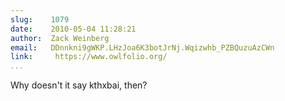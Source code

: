 ```yaml
---
slug:    1079
date:    2010-05-04 11:28:21
author:  Zack Weinberg
email:   DDnnkni9gWKP.LHzJoa6K3botJrNj.Wqizwhb_PZBQuzuAzCWn
link:     https://www.owlfolio.org/
...
```


Why doesn't it say kthxbai, then?
